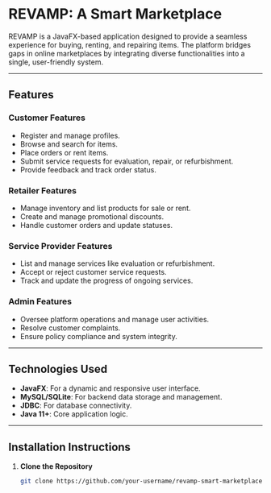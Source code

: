 # REVAMP: A Smart Marketplace

REVAMP is a JavaFX-based application designed to provide a seamless experience for buying, renting, and repairing items. The platform bridges gaps in online marketplaces by integrating diverse functionalities into a single, user-friendly system.

---

## **Features**

### **Customer Features**
- Register and manage profiles.
- Browse and search for items.
- Place orders or rent items.
- Submit service requests for evaluation, repair, or refurbishment.
- Provide feedback and track order status.

### **Retailer Features**
- Manage inventory and list products for sale or rent.
- Create and manage promotional discounts.
- Handle customer orders and update statuses.

### **Service Provider Features**
- List and manage services like evaluation or refurbishment.
- Accept or reject customer service requests.
- Track and update the progress of ongoing services.

### **Admin Features**
- Oversee platform operations and manage user activities.
- Resolve customer complaints.
- Ensure policy compliance and system integrity.

---

## **Technologies Used**

- **JavaFX**: For a dynamic and responsive user interface.
- **MySQL/SQLite**: For backend data storage and management.
- **JDBC**: For database connectivity.
- **Java 11+**: Core application logic.

---

## **Installation Instructions**

1. **Clone the Repository**  
   ```bash
   git clone https://github.com/your-username/revamp-smart-marketplace.git
